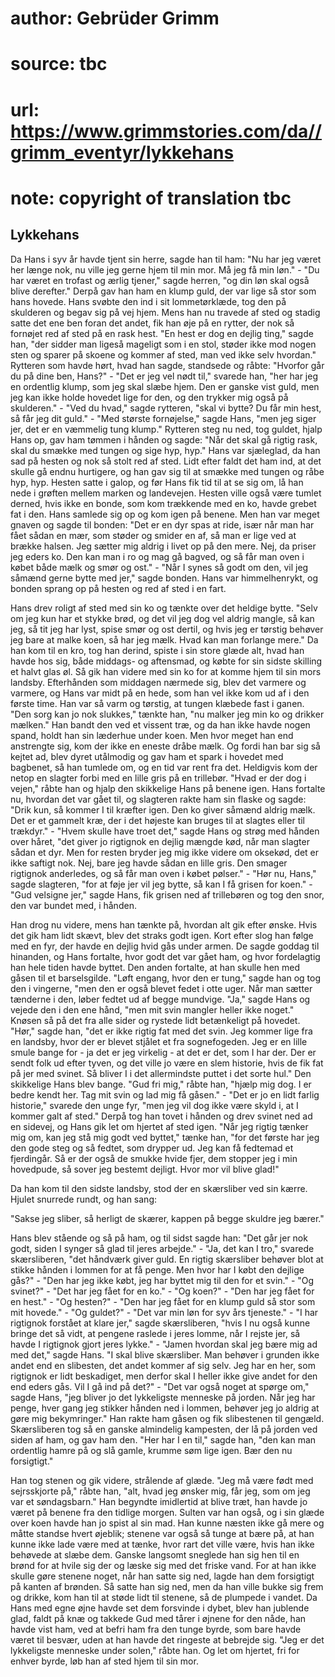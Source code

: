 # author: Gebrüder Grimm
# source: tbc
# url: https://www.grimmstories.com/da//grimm_eventyr/lykkehans
# note: copyright of translation tbc

## Lykkehans 

Da Hans i syv år havde tjent sin herre, sagde han til ham: "Nu har jeg
været her længe nok, nu ville jeg gerne hjem til min mor. Må jeg få min
løn." - "Du har været en trofast og ærlig tjener," sagde herren, "og
din løn skal også blive derefter." Derpå gav han ham en klump guld, der
var lige så stor som hans hovede. Hans svøbte den ind i sit
lommetørklæde, tog den på skulderen og begav sig på vej hjem. Mens han
nu travede af sted og stadig satte det ene ben foran det andet, fik han
øje på en rytter, der nok så fornøjet red af sted på en rask hest. "En
hest er dog en dejlig ting," sagde han, "der sidder man ligeså
mageligt som i en stol, støder ikke mod nogen sten og sparer på skoene
og kommer af sted, man ved ikke selv hvordan." Rytteren som havde hørt,
hvad han sagde, standsede og råbte: "Hvorfor går du på dine ben,
Hans?" - "Det er jeg vel nødt til," svarede han, "her har jeg en
ordentlig klump, som jeg skal slæbe hjem. Den er ganske vist guld, men
jeg kan ikke holde hovedet lige for den, og den trykker mig også på
skulderen." - "Ved du hvad," sagde rytteren, "skal vi bytte? Du får
min hest, så får jeg dit guld." - "Med største fornøjelse," sagde
Hans, "men jeg siger jer, det er en væmmelig tung klump." Rytteren
steg nu ned, tog guldet, hjalp Hans op, gav ham tømmen i hånden og
sagde: "Når det skal gå rigtig rask, skal du smække med tungen og sige
hyp, hyp." Hans var sjæleglad, da han sad på hesten og nok så stolt red
af sted. Lidt efter faldt det ham ind, at det skulle gå endnu hurtigere,
og han gav sig til at smække med tungen og råbe hyp, hyp. Hesten satte i
galop, og før Hans fik tid til at se sig om, lå han nede i grøften
mellem marken og landevejen. Hesten ville også være tumlet derned, hvis
ikke en bonde, som kom trækkende med en ko, havde grebet fat i den. Hans
samlede sig op og kom igen på benene. Men han var meget gnaven og sagde
til bonden: "Det er en dyr spas at ride, især når man har fået sådan en
mær, som støder og smider en af, så man er lige ved at brække halsen.
Jeg sætter mig aldrig i livet op på den mere. Nej, da priser jeg eders
ko. Den kan man i ro og mag gå bagved, og så får man oven i købet både
mælk og smør og ost." - "Når I synes så godt om den, vil jeg såmænd
gerne bytte med jer," sagde bonden. Hans var himmelhenrykt, og bonden
sprang op på hesten og red af sted i en fart.

Hans drev roligt af sted med sin ko og tænkte over det heldige bytte.
"Selv om jeg kun har et stykke brød, og det vil jeg dog vel aldrig
mangle, så kan jeg, så tit jeg har lyst, spise smør og ost dertil, og
hvis jeg er tørstig behøver jeg bare at malke koen, så har jeg mælk.
Hvad kan man forlange mere." Da han kom til en kro, tog han derind,
spiste i sin store glæde alt, hvad han havde hos sig, både middags- og
aftensmad, og købte for sin sidste skilling et halvt glas øl. Så gik han
videre med sin ko for at komme hjem til sin mors landsby. Efterhånden
som middagen nærmede sig, blev det varmere og varmere, og Hans var midt
på en hede, som han vel ikke kom ud af i den første time. Han var så
varm og tørstig, at tungen klæbede fast i ganen. "Den sorg kan jo nok
slukkes," tænkte han, "nu malker jeg min ko og drikker mælken." Han
bandt den ved et vissent træ, og da han ikke havde nogen spand, holdt
han sin læderhue under koen. Men hvor meget han end anstrengte sig, kom
der ikke en eneste dråbe mælk. Og fordi han bar sig så kejtet ad, blev
dyret utålmodig og gav ham et spark i hovedet med bagbenet, så han
tumlede om, og en tid var rent fra det. Heldigvis kom der netop en
slagter forbi med en lille gris på en trillebør. "Hvad er der dog i
vejen," råbte han og hjalp den skikkelige Hans på benene igen. Hans
fortalte nu, hvordan det var gået til, og slagteren rakte ham sin flaske
og sagde: "Drik kun, så kommer I til kræfter igen. Den ko giver såmænd
aldrig mælk. Det er et gammelt kræ, der i det højeste kan bruges til at
slagtes eller til trækdyr." - "Hvem skulle have troet det," sagde
Hans og strøg med hånden over håret, "det giver jo rigtignok en dejlig
mængde kød, når man slagter sådan et dyr. Men for resten bryder jeg mig
ikke videre om oksekød, det er ikke saftigt nok. Nej, bare jeg havde
sådan en lille gris. Den smager rigtignok anderledes, og så får man oven
i købet pølser." - "Hør nu, Hans," sagde slagteren, "for at føje jer
vil jeg bytte, så kan I få grisen for koen." - "Gud velsigne jer,"
sagde Hans, fik grisen ned af trillebøren og tog den snor, den var
bundet med, i hånden.

Han drog nu videre, mens han tænkte på, hvordan alt gik efter ønske.
Hvis det gik ham lidt skævt, blev det straks godt igen. Kort efter slog
han følge med en fyr, der havde en dejlig hvid gås under armen. De sagde
goddag til hinanden, og Hans fortalte, hvor godt det var gået ham, og
hvor fordelagtig han hele tiden havde byttet. Den anden fortalte, at han
skulle hen med gåsen til et barselsgilde. "Løft engang, hvor den er
tung," sagde han og tog den i vingerne, "men den er også blevet fedet
i otte uger. Når man sætter tænderne i den, løber fedtet ud af begge
mundvige. "Ja," sagde Hans og vejede den i den ene hånd, "men mit
svin mangler heller ikke noget." Knøsen så på det fra alle sider og
rystede lidt betænkeligt på hovedet. "Hør," sagde han, "det er ikke
rigtig fat med det svin. Jeg kommer lige fra en landsby, hvor der er
blevet stjålet et fra sognefogeden. Jeg er en lille smule bange for - ja
det er jeg virkelig - at det er det, som I har der. Der er sendt folk ud
efter tyven, og det ville jo være en slem historie, hvis de fik fat på
jer med svinet. Så bliver I i det allermindste puttet i det sorte hul."
Den skikkelige Hans blev bange. "Gud fri mig," råbte han, "hjælp mig
dog. I er bedre kendt her. Tag mit svin og lad mig få gåsen." - "Det
er jo en lidt farlig historie," svarede den unge fyr, "men jeg vil dog
ikke være skyld i, at I kommer galt af sted." Derpå tog han tovet i
hånden og drev svinet ned ad en sidevej, og Hans gik let om hjertet af
sted igen. "Når jeg rigtig tænker mig om, kan jeg stå mig godt ved
byttet," tænke han, "for det første har jeg den gode steg og så
fedtet, som drypper ud. Jeg kan få fedtemad et fjerdingår. Så er der
også de smukke hvide fjer, dem stopper jeg i min hovedpude, så sover jeg
bestemt dejligt. Hvor mor vil blive glad!"

Da han kom til den sidste landsby, stod der en skærsliber ved sin kærre.
Hjulet snurrede rundt, og han sang:

"Sakse jeg sliber, så herligt de skærer,
kappen på begge skuldre jeg bærer."

Hans blev stående og så på ham, og til sidst sagde han: "Det går jer
nok godt, siden I synger så glad til jeres arbejde." - "Ja, det kan I
tro," svarede skærsliberen, "det håndværk giver guld. En rigtig
skærsliber behøver blot at stikke hånden i lommen for at få penge. Men
hvor har I købt den dejlige gås?" - "Den har jeg ikke købt, jeg har
byttet mig til den for et svin." - "Og svinet?" - "Det har jeg fået
for en ko." - "Og koen?" - "Den har jeg fået for en hest." - "Og
hesten?" - "Den har jeg fået for en klump guld så stor som mit
hovede." - "Og guldet?" - "Det var min løn for syv års tjeneste." -
"I har rigtignok forstået at klare jer," sagde skærsliberen, "hvis I
nu også kunne bringe det så vidt, at pengene raslede i jeres lomme, når
I rejste jer, så havde I rigtignok gjort jeres lykke." - "Jamen
hvordan skal jeg bære mig ad med det," sagde Hans. "I skal blive
skærsliber. Man behøver i grunden ikke andet end en slibesten, det andet
kommer af sig selv. Jeg har en her, som rigtignok er lidt beskadiget,
men derfor skal I heller ikke give andet for den end eders gås. Vil I gå
ind på det?" - "Det var også noget at spørge om," sagde Hans, "jeg
bliver jo det lykkeligste menneske på jorden. Når jeg har penge, hver
gang jeg stikker hånden ned i lommen, behøver jeg jo aldrig at gøre mig
bekymringer." Han rakte ham gåsen og fik slibestenen til gengæld.
Skærsliberen tog så en ganske almindelig kampesten, der lå på jorden ved
siden af ham, og gav ham den. "Her har I en til," sagde han, "den kan
man ordentlig hamre på og slå gamle, krumme søm lige igen. Bær den nu
forsigtigt."

Han tog stenen og gik videre, strålende af glæde. "Jeg må være født med
sejrsskjorte på," råbte han, "alt, hvad jeg ønsker mig, får jeg, som
om jeg var et søndagsbarn." Han begyndte imidlertid at blive træt, han
havde jo været på benene fra den tidlige morgen. Sulten var han også, og
i sin glæde over koen havde han jo spist al sin mad. Han kunne næsten
ikke gå mere og måtte standse hvert øjeblik; stenene var også så tunge
at bære på, at han kunne ikke lade være med at tænke, hvor rart det
ville være, hvis han ikke behøvede at slæbe dem. Ganske langsomt
sneglede han sig hen til en brønd for at hvile sig der og læske sig med
det friske vand. For at han ikke skulle gøre stenene noget, når han
satte sig ned, lagde han dem forsigtigt på kanten af brønden. Så satte
han sig ned, men da han ville bukke sig frem og drikke, kom han til at
støde lidt til stenene, så de plumpede i vandet. Da Hans med egne øjne
havde set dem forsvinde i dybet, blev han jublende glad, faldt på knæ og
takkede Gud med tårer i øjnene for den nåde, han havde vist ham, ved at
befri ham fra den tunge byrde, som bare havde været til besvær, uden at
han havde det ringeste at bebrejde sig. "Jeg er det lykkeligste
menneske under solen," råbte han. Og let om hjertet, fri for enhver
byrde, løb han af sted hjem til sin mor.
